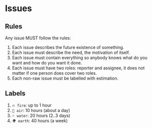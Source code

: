 # Issues

## Rules

Any issue MUST follow the rules:

1. Each issue describes the future existence of something.
2. Each issue must describe the need, the motivation of itself.
3. Each issue must contain everything so anybody knows what do you want and how do you want it done.
4. Each issue must have two roles: reporter and assignee, it does not matter if one person does cover two roles.
5. Each non-raw issue must be labelled with estimation.

## Labels

1. `🔥 fire`: up to 1 hour
2. `💨 air`: 10 hours (about a day)
3. `💦 water`: 20 hours (2..3 days)
4. `🌍 earth`: 40 hours (a week)
